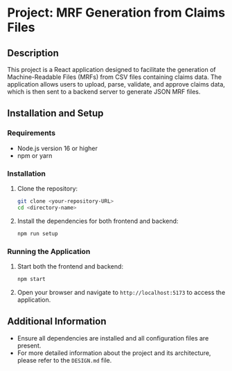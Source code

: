 # Project: MRF Generation from Claims Files

## Description

This project is a React application designed to facilitate the generation of Machine-Readable Files (MRFs) from CSV files containing claims data. The application allows users to upload, parse, validate, and approve claims data, which is then sent to a backend server to generate JSON MRF files.

## Installation and Setup

### Requirements

- Node.js version 16 or higher
- npm or yarn

### Installation

1. Clone the repository:

   ```bash
   git clone <your-repository-URL>
   cd <directory-name>
   ```

2. Install the dependencies for both frontend and backend:
   ```bash
   npm run setup
   ```

### Running the Application

1. Start both the frontend and backend:

   ```bash
   npm start
   ```

2. Open your browser and navigate to `http://localhost:5173` to access the application.

## Additional Information

- Ensure all dependencies are installed and all configuration files are present.
- For more detailed information about the project and its architecture, please refer to the `DESIGN.md` file.
